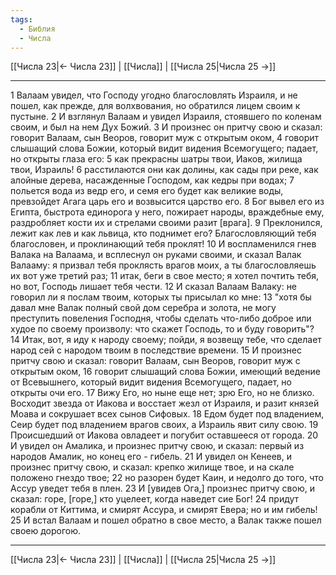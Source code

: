 ```yaml
---
tags:
  - Библия
  - Числа
---
```

[[Числа 23|← Числа 23]] | [[Числа]] | [[Числа 25|Числа 25 →]]

---
1 Валаам увидел, что Господу угодно благословлять Израиля, и не пошел, как прежде, для волхвования, но обратился лицем своим к пустыне.
2 И взглянул Валаам и увидел Израиля, стоявшего по коленам своим, и был на нем Дух Божий.
3 И произнес он притчу свою и сказал: говорит Валаам, сын Веоров, говорит муж с открытым оком,
4 говорит слышащий слова Божии, который видит видения Всемогущего; падает, но открыты глаза его:
5 как прекрасны шатры твои, Иаков, жилища твои, Израиль!
6 расстилаются они как долины, как сады при реке, как алойные дерева, насажденные Господом, как кедры при водах;
7 польется вода из ведр его, и семя его будет как великие воды, превзойдет Агага царь его и возвысится царство его.
8 Бог вывел его из Египта, быстрота единорога у него, пожирает народы, враждебные ему, раздробляет кости их и стрелами своими разит [врага].
9 Преклонился, лежит как лев и как львица, кто поднимет его? Благословляющий тебя благословен, и проклинающий тебя проклят!
10 И воспламенился гнев Валака на Валаама, и всплеснул он руками своими, и сказал Валак Валааму: я призвал тебя проклясть врагов моих, а ты благословляешь их вот уже третий раз;
11 итак, беги в свое место; я хотел почтить тебя, но вот, Господь лишает тебя чести.
12 И сказал Валаам Валаку: не говорил ли я послам твоим, которых ты присылал ко мне:
13 "хотя бы давал мне Валак полный свой дом серебра и золота, не могу преступить повеления Господня, чтобы сделать что-либо доброе или худое по своему произволу: что скажет Господь, то и буду говорить"?
14 Итак, вот, я иду к народу своему; пойди, я возвещу тебе, что сделает народ сей с народом твоим в последствие времени.
15 И произнес притчу свою и сказал: говорит Валаам, сын Веоров, говорит муж с открытым оком,
16 говорит слышащий слова Божии, имеющий ведение от Всевышнего, который видит видения Всемогущего, падает, но открыты очи его.
17 Вижу Его, но ныне еще нет; зрю Его, но не близко. Восходит звезда от Иакова и восстает жезл от Израиля, и разит князей Моава и сокрушает всех сынов Сифовых.
18 Едом будет под владением, Сеир будет под владением врагов своих, а Израиль явит силу свою.
19 Происшедший от Иакова овладеет и погубит оставшееся от города.
20 И увидел он Амалика, и произнес притчу свою, и сказал: первый из народов Амалик, но конец его - гибель.
21 И увидел он Кенеев, и произнес притчу свою, и сказал: крепко жилище твое, и на скале положено гнездо твое;
22 но разорен будет Каин, и недолго до того, что Ассур уведет тебя в плен.
23 И [увидев Ога,] произнес притчу свою, и сказал: горе, [горе,] кто уцелеет, когда наведет сие Бог!
24 придут корабли от Киттима, и смирят Ассура, и смирят Евера; но и им гибель!
25 И встал Валаам и пошел обратно в свое место, а Валак также пошел своею дорогою.

---
[[Числа 23|← Числа 23]] | [[Числа]] | [[Числа 25|Числа 25 →]]